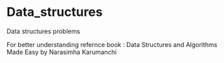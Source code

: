 # Data_structures
Data structures problems

For better understanding refernce book : Data Structures and Algorithms Made Easy by Narasimha Karumanchi

